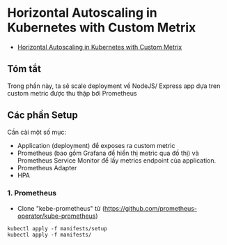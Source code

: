 # Horizontal Autoscaling in Kubernetes with Custom Metrix

- [Horizontal Autoscaling in Kubernetes with Custom Metrix](#horizontal-autoscaling-in-kubernetes-with-custom-metrix)

## Tóm tắt

Trong phần này, ta sẽ scale deployment về  NodeJS/ Express app dựa tren custom metric được thu thập bởi Prometheus

## Các phần Setup

Cần cài một số mục:
- Application (deployment) để exposes ra custom metric 
- Prometheus (bao gồm Grafana để hiển thị metric qua đồ thị) và Prometheus Service Monitor để lấy metrics endpoint của application.
- Prometheus Adapter
- HPA

### 1. Prometheus

- Clone "kebe-prometheus" từ (<https://github.com/prometheus-operator/kube-prometheus>)

```
kubectl apply -f manifests/setup
kubectl apply -f manifests/
```
